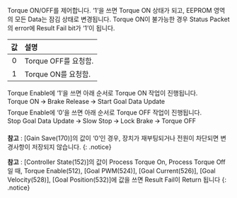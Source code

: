 
Torque ON/OFF를 제어합니다. ‘1’을 쓰면 Torque ON 상태가 되고, EEPROM 영역의 모든 Data는 잠김 상태로 변경됩니다. Torque ON이 불가능한 경우 Status Packet의 error에 Result Fail bit가 ‘1’이 됩니다.

| 값  |  설명                 |
|:---:| :------------------  |
| 0   | Torque OFF를 요청함.  |
| 1   | Torque ON를 요청함.   |


Torque Enable에 ‘1’을 쓰면 아래 순서로 Torque ON 작업이 진행됩니다.  
Torque ON 🡪 Brake Release 🡪 Start Goal Data Update  
Torque Enable에 ‘0’을 쓰면 아래 순서로 Torque OFF 작업이 진행됩니다.  
Stop Goal Data Update 🡪 Slow Stop 🡪 Lock Brake 🡪 Torque OFF  

**참고** : [Gain Save(170)]의 값이 ‘0’인 경우, 장치가 재부팅되거나 전원이 차단되면 변경사항이 저장되지 않습니다.
{: .notice}

**참고** : [Controller State(152)]의 값이 Process Torque On, Process Torque Off일 때, Torque Enable(512), [Goal PWM(524)], [Goal Current(526)], [Goal Velocity(528)], [Goal Position(532)]에 값을 쓰면 Result Fail이 Return 됩니다
{: .notice}

